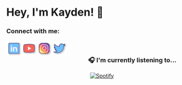 # Hey, I'm Kayden! 👋
### Connect with me:

<a href="https://linkedin.com/in/kayden-kehe"><img src="./assets/linkedin.png" align="left" height="40" width="40" ></a>
<a href="https://youtube.com/@kaydenkehe"><img src="./assets/youtube.png" align="left" height="40" width="40" ></a>
<a href="https://instagram.com/kayden.kehe"><img src="./assets/instagram.png" align="left" height="40" width="40" ></a>
<a href="https://twitter.com/kaydenkehe"><img src="./assets/twitter.png" align="left" height="40" width="40" ></a>

&nbsp;<div align="center">
  ### 🎧 I'm currently listening to...
  [![Spotify](https://novatorem-neon-six.vercel.app/api/spotify?background_color=0d1117&border_color=bbbbbb)](https://open.spotify.com/user/31it45u2gvhmwrqfxhielypfgo4y)
</div>
